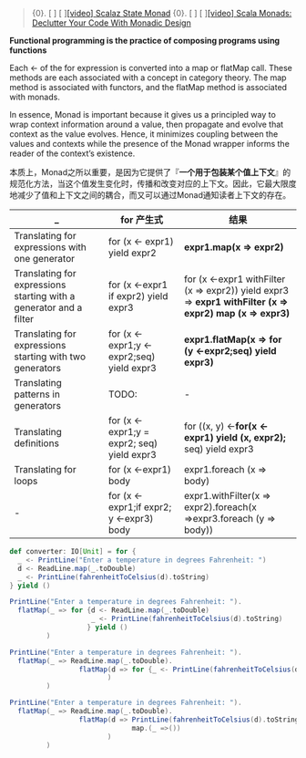> {0}. [ ] [ ][[video] Scalaz State Monad](https://www.youtube.com/watch?v=Jg3Uv_YWJqI)
> {0}. [ ] [ ][[video] Scala Monads: Declutter Your Code With Monadic Design](https://www.youtube.com/watch?v=Mw_Jnn_Y5iA)


**Functional programming is the practice of composing programs using functions**

Each <- of the for expression is converted into a map or flatMap call. These methods are each associated with a concept in category theory. The map method is associated with functors, and the flatMap method is associated with monads.

In essence, Monad is important because it gives us a principled way to wrap context information around a value, then propagate and evolve that context as the value evolves. Hence, it minimizes coupling between the values and contexts while the presence of the Monad wrapper informs the reader of the context’s existence.

本质上，Monad之所以重要，是因为它提供了『**一个用于包装某个值上下文**』的规范化方法，当这个值发生变化时，传播和改变对应的上下文。因此，它最大限度地减少了值和上下文之间的耦合，而又可以通过Monad通知读者上下文的存在。

| _                                        | for 产生式                                  | 结果                                       |
| ---------------------------------------- | ---------------------------------------- | ---------------------------------------- |
| Translating for expressions with one generator | for (x <- expr1) yield expr2             | **expr1.map(x => expr2)**                |
| Translating for expressions starting with a generator and a filter | for (x <-expr1 if expr2) yield expr3     | for (x <-expr1 withFilter (x => expr2)) yield expr3 <br />=> **expr1 withFilter (x => expr2) map (x => expr3)** |
| Translating for expressions starting with two generators | for (x <-expr1;y <-expr2;seq) yield expr3 | **expr1.flatMap(x => for (y <-expr2;seq) yield expr3)** |
| Translating patterns in generators       | TODO:                                    | -                                        |
| Translating definitions                  | for (x <-expr1;y = expr2; seq) yield expr3 | for ((x, y) <-**for(x <-expr1) yield (x, expr2);** seq) yield expr3 |
| Translating for loops                    | for (x <-expr1) body                     | expr1.foreach (x => body)                |
| -                                        | for (x <-expr1;if expr2; y <-expr3) body | expr1.withFilter(x => expr2).foreach(x =>expr3.foreach (y => body)) |

```scala
def converter: IO[Unit] = for {
  _ <- PrintLine("Enter a temperature in degrees Fahrenheit: ")
  d <- ReadLine.map(_.toDouble)
  _ <- PrintLine(fahrenheitToCelsius(d).toString)
} yield ()

PrintLine("Enter a temperature in degrees Fahrenheit: ").
  flatMap(_ => for {d <- ReadLine.map(_.toDouble)
                    _ <- PrintLine(fahrenheitToCelsius(d).toString)
                   } yield ()
         )

PrintLine("Enter a temperature in degrees Fahrenheit: ").
  flatMap(_ => ReadLine.map(_.toDouble).
                 flatMap(d => for {_ <- PrintLine(fahrenheitToCelsius(d).toString)} yield()
                        )
         )

PrintLine("Enter a temperature in degrees Fahrenheit: ").
  flatMap(_ => ReadLine.map(_.toDouble).
                 flatMap(d => PrintLine(fahrenheitToCelsius(d).toString).
                              map.(_ =>())
                        )
         )
```

